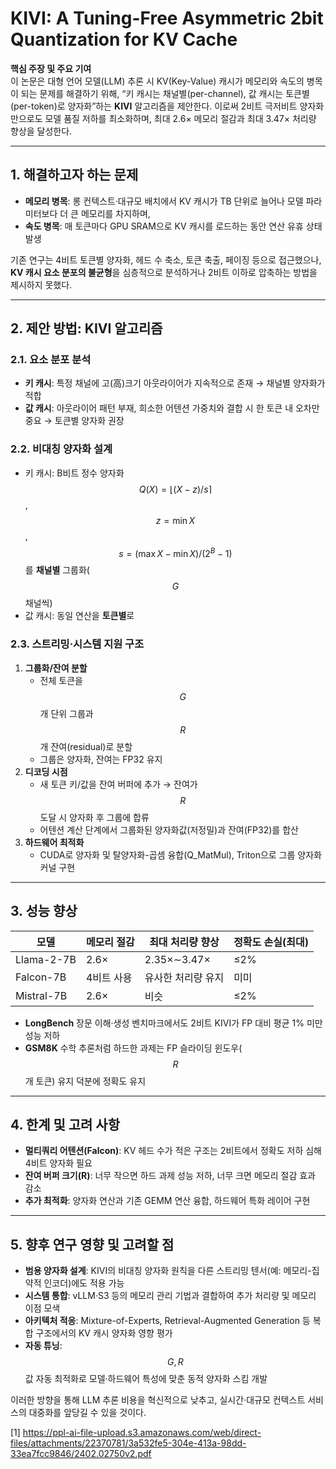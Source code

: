 # KIVI: A Tuning-Free Asymmetric 2bit Quantization for KV Cache

**핵심 주장 및 주요 기여**  
이 논문은 대형 언어 모델(LLM) 추론 시 KV(Key-Value) 캐시가 메모리와 속도의 병목이 되는 문제를 해결하기 위해, “키 캐시는 채널별(per-channel), 값 캐시는 토큰별(per-token)로 양자화”하는 **KIVI** 알고리즘을 제안한다. 이로써 2비트 극저비트 양자화만으로도 모델 품질 저하를 최소화하며, 최대 2.6× 메모리 절감과 최대 3.47× 처리량 향상을 달성한다.

***

## 1. 해결하고자 하는 문제  
- **메모리 병목**: 롱 컨텍스트·대규모 배치에서 KV 캐시가 TB 단위로 늘어나 모델 파라미터보다 더 큰 메모리를 차지하며,  
- **속도 병목**: 매 토큰마다 GPU SRAM으로 KV 캐시를 로드하는 동안 연산 유휴 상태 발생  
  
기존 연구는 4비트 토큰별 양자화, 헤드 수 축소, 토큰 축출, 페이징 등으로 접근했으나, **KV 캐시 요소 분포의 불균형**을 심층적으로 분석하거나 2비트 이하로 압축하는 방법을 제시하지 못했다.

***

## 2. 제안 방법: KIVI 알고리즘  
### 2.1. 요소 분포 분석  
- **키 캐시**: 특정 채널에 고(高)크기 아웃라이어가 지속적으로 존재 → 채널별 양자화가 적합  
- **값 캐시**: 아웃라이어 패턴 부재, 희소한 어텐션 가중치와 결합 시 한 토큰 내 오차만 중요 → 토큰별 양자화 권장  

### 2.2. 비대칭 양자화 설계  
- 키 캐시: B비트 정수 양자화 $$Q(X) = \lfloor (X - z)/s \rceil$$, $$z=\min X$$, $$s=(\max X-\min X)/(2^B-1)$$ 를 **채널별** 그룹화($$G$$ 채널씩)  
- 값 캐시: 동일 연산을 **토큰별**로  

### 2.3. 스트리밍·시스템 지원 구조  
1. **그룹화/잔여 분할**  
   - 전체 토큰을 $$G$$개 단위 그룹과 $$R$$개 잔여(residual)로 분할  
   - 그룹은 양자화, 잔여는 FP32 유지  
2. **디코딩 시점**  
   - 새 토큰 키/값을 잔여 버퍼에 추가 → 잔여가 $$R$$ 도달 시 양자화 후 그룹에 합류  
   - 어텐션 계산 단계에서 그룹화된 양자화값(저정밀)과 잔여(FP32)를 합산  
3. **하드웨어 최적화**  
   - CUDA로 양자화 및 탈양자화-곱셈 융합(Q_MatMul), Triton으로 그룹 양자화 커널 구현  

***

## 3. 성능 향상  
| 모델            | 메모리 절감 | 최대 처리량 향상      | 정확도 손실(최대) |
|-----------------|-------------|-----------------------|------------------|
| Llama-2-7B      | 2.6×        | 2.35×∼3.47×           | ≤2%              |
| Falcon-7B       | 4비트 사용  | 유사한 처리량 유지    | 미미             |
| Mistral-7B      | 2.6×        | 비슷                  | ≤2%              |

- **LongBench** 장문 이해·생성 벤치마크에서도 2비트 KIVI가 FP 대비 평균 1% 미만 성능 저하  
- **GSM8K** 수학 추론처럼 하드한 과제는 FP 슬라이딩 윈도우($$R$$개 토큰) 유지 덕분에 정확도 유지  

***

## 4. 한계 및 고려 사항  
- **멀티쿼리 어텐션(Falcon)**: KV 헤드 수가 적은 구조는 2비트에서 정확도 저하 심해 4비트 양자화 필요  
- **잔여 버퍼 크기(R)**: 너무 작으면 하드 과제 성능 저하, 너무 크면 메모리 절감 효과 감소  
- **추가 최적화**: 양자화 연산과 기존 GEMM 연산 융합, 하드웨어 특화 레이어 구현  

***

## 5. 향후 연구 영향 및 고려할 점  
- **범용 양자화 설계**: KIVI의 비대칭 양자화 원칙을 다른 스트리밍 텐서(예: 메모리-집약적 인코더)에도 적용 가능  
- **시스템 통합**: vLLM·S3 등의 메모리 관리 기법과 결합하여 추가 처리량 및 메모리 이점 모색  
- **아키텍처 적응**: Mixture-of-Experts, Retrieval-Augmented Generation 등 복합 구조에서의 KV 캐시 양자화 영향 평가  
- **자동 튜닝**: $$G, R$$ 값 자동 최적화로 모델·하드웨어 특성에 맞춘 동적 양자화 스킴 개발  

이러한 방향을 통해 LLM 추론 비용을 혁신적으로 낮추고, 실시간·대규모 컨텍스트 서비스의 대중화를 앞당길 수 있을 것이다.

[1] https://ppl-ai-file-upload.s3.amazonaws.com/web/direct-files/attachments/22370781/3a532fe5-304e-413a-98dd-33ea7fcc9846/2402.02750v2.pdf
